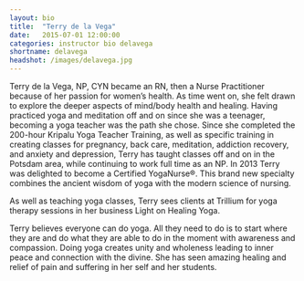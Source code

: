 ```yaml
---
layout: bio
title:  "Terry de la Vega"
date:   2015-07-01 12:00:00
categories: instructor bio delavega
shortname: delavega
headshot: /images/delavega.jpg
---
```

Terry de la Vega, NP, CYN became an RN, then a Nurse
						Practitioner because of her passion for women’s health. As time
						went on, she felt drawn to explore the deeper aspects of mind/body
						health and healing. Having practiced yoga and meditation off and
						on since she was a teenager, becoming a yoga teacher was the path
						she chose. Since she completed the 200-hour Kripalu Yoga Teacher
						Training, as well as specific training in creating classes for
						pregnancy, back care, meditation, addiction recovery, and anxiety
						and depression, Terry has taught classes off and on in the Potsdam
						area, while continuing to work full time as an NP. In 2013 Terry
						was delighted to become a Certified YogaNurse®. This brand new
						specialty combines the ancient wisdom of yoga with the modern
						science of nursing.
						
As well as teaching yoga classes, Terry sees clients at
						Trillium for yoga therapy sessions in her business Light on
						Healing Yoga.
						
Terry believes everyone can do yoga. All they need to do is
						to start where they are and do what they are able to do in the
						moment with awareness and compassion. Doing yoga creates unity and
						wholeness leading to inner peace and connection with the divine.
						She has seen amazing healing and relief of pain and suffering in
						her self and her students.
